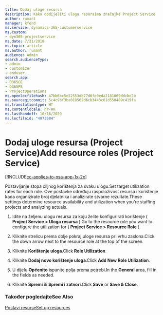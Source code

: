 ```yaml
---
title: Dodaj uloge resursa
description: Kako dodijeliti ulogu resursima značajke Project Service
author: rumant
manager: kfend
ms.service: dynamics-365-customerservice
ms.custom:
- dyn365-projectservice
ms.date: 7/31/2018
ms.topic: article
ms.author: rumant
audience: Admin
search.audienceType:
- admin
- customizer
- enduser
search.app:
- D365CE
- D365PS
- ProjectOperations
ms.openlocfilehash: 47bb6bc5e52553db77d6fe0eda2181069ddcbc2b
ms.sourcegitcommit: 5c4c9bf3ba018562d6cb3443c01d550489c415fa
ms.translationtype: HT
ms.contentlocale: hr-HR
ms.lasthandoff: 10/16/2020
ms.locfileid: "4073584"
---
```

# <a name="add-resource-roles-project-service"></a><span data-ttu-id="4ccfc-103">Dodaj uloge resursa (Project Service)</span><span class="sxs-lookup"><span data-stu-id="4ccfc-103">Add resource roles (Project Service)</span></span>

[!INCLUDE[cc-applies-to-psa-app-1x-2x](../includes/cc-applies-to-psa-app-1x-2x.md)]

<span data-ttu-id="4ccfc-104">Postavljanje stopa ciljnog korištenja za svaku ulogu.</span><span class="sxs-lookup"><span data-stu-id="4ccfc-104">Set target utilization rates for each role.</span></span> <span data-ttu-id="4ccfc-105">Ove postavke određuju raspoloživost resursa i korištenje kada organizirate broj djelatnika i analizirate stvarne rezultate.</span><span class="sxs-lookup"><span data-stu-id="4ccfc-105">These settings determine resource availability and utilization when you’re staffing projects and analyzing actuals.</span></span>  
  
1.  <span data-ttu-id="4ccfc-106">Idite na željenu ulogu resursa za koju želite konfigurirati korištenje ( **Project Service > Uloga resursa** ).</span><span class="sxs-lookup"><span data-stu-id="4ccfc-106">Go to the resource role you want to configure the utilization for ( **Project Service > Resource Role** ).</span></span>  
  
2.  <span data-ttu-id="4ccfc-107">Kliknite strelicu prema dolje pokraj uloge resursa pri vrhu zaslona.</span><span class="sxs-lookup"><span data-stu-id="4ccfc-107">Click the down arrow next to the resource role at the top of the screen.</span></span>  
  
3.  <span data-ttu-id="4ccfc-108">Kliknite **Korištenje uloga**.</span><span class="sxs-lookup"><span data-stu-id="4ccfc-108">Click **Role Utilization**.</span></span>  
  
4.  <span data-ttu-id="4ccfc-109">Kliknite **Dodaj novo korištenje uloga**.</span><span class="sxs-lookup"><span data-stu-id="4ccfc-109">Click **Add New Role Utilization**.</span></span>  
  
5.  <span data-ttu-id="4ccfc-110">U dijelu **Općenito** ispunite polja prema potrebi.</span><span class="sxs-lookup"><span data-stu-id="4ccfc-110">In the **General** area, fill in the fields as needed.</span></span>  
  
6.  <span data-ttu-id="4ccfc-111">Kliknite **Spremi** ili **Spremi i zatvori**.</span><span class="sxs-lookup"><span data-stu-id="4ccfc-111">Click **Save** or **Save & Close**.</span></span>  
  
### <a name="see-also"></a><span data-ttu-id="4ccfc-112">Također pogledajte</span><span class="sxs-lookup"><span data-stu-id="4ccfc-112">See Also</span></span>  
 [<span data-ttu-id="4ccfc-113">Postavi resurse</span><span class="sxs-lookup"><span data-stu-id="4ccfc-113">Set up resources</span></span>](../psa/set-up-resources.md)

